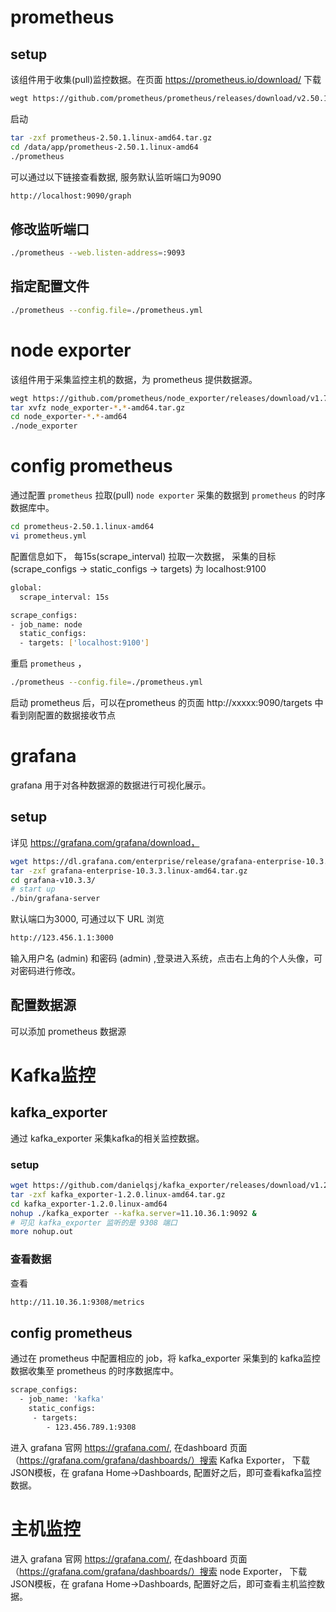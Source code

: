 # prometheus

## setup

该组件用于收集(pull)监控数据。在页面  https://prometheus.io/download/ 下载

```sh
wegt https://github.com/prometheus/prometheus/releases/download/v2.50.1/prometheus-2.50.1.linux-amd64.tar.gz
```

启动

```sh
tar -zxf prometheus-2.50.1.linux-amd64.tar.gz
cd /data/app/prometheus-2.50.1.linux-amd64
./prometheus

```

可以通过以下链接查看数据, 服务默认监听端口为9090

```sh
http://localhost:9090/graph
```

## 修改监听端口

```sh
./prometheus --web.listen-address=:9093
```

## 指定配置文件

```sh
./prometheus --config.file=./prometheus.yml
```



# node exporter

该组件用于采集监控主机的数据，为 prometheus 提供数据源。

```sh
wegt https://github.com/prometheus/node_exporter/releases/download/v1.7.0/node_exporter-1.7.0.linux-amd64.tar.gz
tar xvfz node_exporter-*.*-amd64.tar.gz
cd node_exporter-*.*-amd64
./node_exporter
```

# config prometheus

通过配置 `prometheus` 拉取(pull) `node exporter` 采集的数据到 `prometheus` 的时序数据库中。

```sh
cd prometheus-2.50.1.linux-amd64
vi prometheus.yml
```

配置信息如下， 每15s(scrape_interval) 拉取一次数据， 采集的目标(scrape_configs -> static_configs -> targets) 为 localhost:9100

```sh
global:
  scrape_interval: 15s

scrape_configs:
- job_name: node
  static_configs:
  - targets: ['localhost:9100']
```

重启 `prometheus` ，

```sh
./prometheus --config.file=./prometheus.yml
```

启动 prometheus 后，可以在prometheus 的页面 http://xxxxx:9090/targets 中看到刚配置的数据接收节点

# grafana

grafana 用于对各种数据源的数据进行可视化展示。

## setup

详见  https://grafana.com/grafana/download，

```sh
wget https://dl.grafana.com/enterprise/release/grafana-enterprise-10.3.3.linux-amd64.tar.gz
tar -zxf grafana-enterprise-10.3.3.linux-amd64.tar.gz
cd grafana-v10.3.3/
# start up
./bin/grafana-server
```

默认端口为3000, 可通过以下 URL 浏览

```sh
http://123.456.1.1:3000
```

输入用户名 (admin) 和密码 (admin) ,登录进入系统，点击右上角的个人头像，可对密码进行修改。

## 配置数据源

可以添加  prometheus 数据源

# Kafka监控

## kafka_exporter

通过 kafka_exporter 采集kafka的相关监控数据。

### setup

```sh
wget https://github.com/danielqsj/kafka_exporter/releases/download/v1.2.0/kafka_exporter-1.2.0.linux-amd64.tar.gz
tar -zxf kafka_exporter-1.2.0.linux-amd64.tar.gz
cd kafka_exporter-1.2.0.linux-amd64
nohup ./kafka_exporter --kafka.server=11.10.36.1:9092 &
# 可见 kafka_exporter 监听的是 9308 端口
more nohup.out
```

### 查看数据

查看

```sh
http://11.10.36.1:9308/metrics
```

## config prometheus

通过在 prometheus 中配置相应的 job，将 kafka_exporter 采集到的 kafka监控数据收集至 prometheus 的时序数据库中。

```sh
scrape_configs:
  - job_name: 'kafka'
    static_configs:
     - targets:
        - 123.456.789.1:9308
```

进入 grafana  官网 https://grafana.com/, 在dashboard 页面（https://grafana.com/grafana/dashboards/）搜索 Kafka Exporter， 下载JSON模板，在 grafana Home->Dashboards, 配置好之后，即可查看kafka监控数据。

# 主机监控

进入 grafana  官网 https://grafana.com/, 在dashboard 页面（https://grafana.com/grafana/dashboards/）搜索 node Exporter， 下载JSON模板，在 grafana Home->Dashboards, 配置好之后，即可查看主机监控数据。



